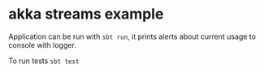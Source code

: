 # akka streams example

Application can be run with `sbt run`, it prints alerts about current usage to console with logger.

To run tests `sbt test`
